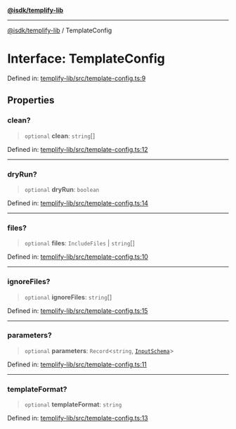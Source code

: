 [**@isdk/templify-lib**](../README.md)

***

[@isdk/templify-lib](../globals.md) / TemplateConfig

# Interface: TemplateConfig

Defined in: [templify-lib/src/template-config.ts:9](https://github.com/isdk/templify-lib.js/blob/2f28ed63fa1fab14ced4b1f55151d2b7839f83ed/src/template-config.ts#L9)

## Properties

### clean?

> `optional` **clean**: `string`[]

Defined in: [templify-lib/src/template-config.ts:12](https://github.com/isdk/templify-lib.js/blob/2f28ed63fa1fab14ced4b1f55151d2b7839f83ed/src/template-config.ts#L12)

***

### dryRun?

> `optional` **dryRun**: `boolean`

Defined in: [templify-lib/src/template-config.ts:14](https://github.com/isdk/templify-lib.js/blob/2f28ed63fa1fab14ced4b1f55151d2b7839f83ed/src/template-config.ts#L14)

***

### files?

> `optional` **files**: `IncludeFiles` \| `string`[]

Defined in: [templify-lib/src/template-config.ts:10](https://github.com/isdk/templify-lib.js/blob/2f28ed63fa1fab14ced4b1f55151d2b7839f83ed/src/template-config.ts#L10)

***

### ignoreFiles?

> `optional` **ignoreFiles**: `string`[]

Defined in: [templify-lib/src/template-config.ts:15](https://github.com/isdk/templify-lib.js/blob/2f28ed63fa1fab14ced4b1f55151d2b7839f83ed/src/template-config.ts#L15)

***

### parameters?

> `optional` **parameters**: `Record`\<`string`, [`InputSchema`](InputSchema.md)\>

Defined in: [templify-lib/src/template-config.ts:11](https://github.com/isdk/templify-lib.js/blob/2f28ed63fa1fab14ced4b1f55151d2b7839f83ed/src/template-config.ts#L11)

***

### templateFormat?

> `optional` **templateFormat**: `string`

Defined in: [templify-lib/src/template-config.ts:13](https://github.com/isdk/templify-lib.js/blob/2f28ed63fa1fab14ced4b1f55151d2b7839f83ed/src/template-config.ts#L13)
